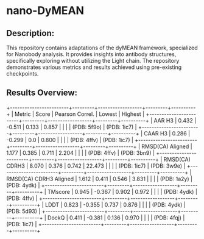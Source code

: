 nano-DyMEAN
===========

Description:
------------
This repository contains adaptations of the dyMEAN framework, specialized for Nanobody analysis. It provides insights into antibody structures, specifically exploring without utilizing the Light chain. The repository demonstrates various metrics and results achieved using pre-existing checkpoints.

Results Overview:
-----------------

+------------------------+---------+------------------+---------+----------+
| Metric                 | Score   | Pearson Correl.  | Lowest  | Highest  |
+------------------------+---------+------------------+---------+----------+
| AAR H3                 | 0.432   | -0.511           | 0.133   | 0.857    |
|                        |         | (PDB: 5f9o)      | (PDB: 1ic7)        |
+------------------------+---------+------------------+---------+----------+
| CAAR H3                | 0.286   | -0.299           | 0.0     | 0.800    |
|                        |         | (PDB: 4ffv)      | (PDB: 1ic7)        |
+------------------------+---------+------------------+---------+----------+
| RMSD(CA) Aligned       | 1.177   | 0.385            | 0.711   | 2.204    |
|                        |         | (PDB: 4ffv)      | (PDB: 3bn9)        |
+------------------------+---------+------------------+---------+----------+
| RMSD(CA) CDRH3         | 8.070   | 0.376            | 0.742   | 22.473   |
|                        |         | (PDB: 1ic7)      | (PDB: 3w9e)        |
+------------------------+---------+------------------+---------+----------+
| RMSD(CA) CDRH3 Aligned | 1.612   | 0.411            | 0.546   | 3.831    |
|                        |         | (PDB: 1a2y)      | (PDB: 4ydk)        |
+------------------------+---------+------------------+---------+----------+
| TMscore                | 0.945   | -0.367           | 0.902   | 0.972    |
|                        |         | (PDB: 4ydk)      | (PDB: 4ffv)        |
+------------------------+---------+------------------+---------+----------+
| LDDT                   | 0.823   | -0.355           | 0.737   | 0.876    |
|                        |         | (PDB: 4ydk)      | (PDB: 5d93)        |
+------------------------+---------+------------------+---------+----------+
| DockQ                  | 0.411   | -0.381           | 0.136   | 0.970    |
|                        |         | (PDB: 4fqj)      | (PDB: 1ic7)        |
+------------------------+---------+------------------+---------+----------+


